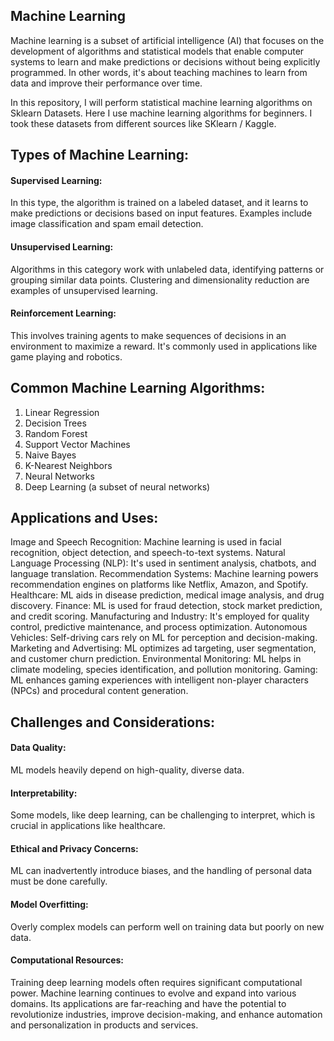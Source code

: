 <h2>Machine Learning</h2>
<p> Machine learning is a subset of artificial intelligence (AI) that focuses on the development of algorithms and statistical models that enable computer systems to learn and make predictions or decisions without being explicitly programmed. In other words, it's about teaching machines to learn from data and improve their performance over time.</p>
In this repository, I will perform statistical machine learning algorithms on Sklearn Datasets.
Here I use machine learning algorithms for beginners.
I took these datasets from different sources like SKlearn / Kaggle.
<h2>Types of Machine Learning:</h2>

<h4>Supervised Learning:</h4> In this type, the algorithm is trained on a labeled dataset, and it learns to make predictions or decisions based on input features. Examples include image classification and spam email detection.
<h4>Unsupervised Learning:</h4> Algorithms in this category work with unlabeled data, identifying patterns or grouping similar data points. Clustering and dimensionality reduction are examples of unsupervised learning.
<h4>Reinforcement Learning:</h4> This involves training agents to make sequences of decisions in an environment to maximize a reward. It's commonly used in applications like game playing and robotics.
<h2>Common Machine Learning Algorithms:</h2>
<ol>
  <li>Linear Regression</li>
  <li>Decision Trees</li>
  <li>Random Forest</li>
  <li>Support Vector Machines</li>
  <li>Naive Bayes</li>
  <li>K-Nearest Neighbors</li>
  <li>Neural Networks</li>
  <li>Deep Learning (a subset of neural networks)</li>
</ol>








<h2>Applications and Uses:</h2>

Image and Speech Recognition: Machine learning is used in facial recognition, object detection, and speech-to-text systems.
Natural Language Processing (NLP): It's used in sentiment analysis, chatbots, and language translation.
Recommendation Systems: Machine learning powers recommendation engines on platforms like Netflix, Amazon, and Spotify.
Healthcare: ML aids in disease prediction, medical image analysis, and drug discovery.
Finance: ML is used for fraud detection, stock market prediction, and credit scoring.
Manufacturing and Industry: It's employed for quality control, predictive maintenance, and process optimization.
Autonomous Vehicles: Self-driving cars rely on ML for perception and decision-making.
Marketing and Advertising: ML optimizes ad targeting, user segmentation, and customer churn prediction.
Environmental Monitoring: ML helps in climate modeling, species identification, and pollution monitoring.
Gaming: ML enhances gaming experiences with intelligent non-player characters (NPCs) and procedural content generation.
<h2>Challenges and Considerations:</h2>

<h4>Data Quality:</h4> ML models heavily depend on high-quality, diverse data.
<h4>Interpretability:</h4> Some models, like deep learning, can be challenging to interpret, which is crucial in applications like healthcare.
<h4>Ethical and Privacy Concerns:</h4> ML can inadvertently introduce biases, and the handling of personal data must be done carefully.
<h4>Model Overfitting:</h4> Overly complex models can perform well on training data but poorly on new data.
<h4>Computational Resources:</h4> Training deep learning models often requires significant computational power.
Machine learning continues to evolve and expand into various domains. Its applications are far-reaching and have the potential to revolutionize industries, improve decision-making, and enhance automation and personalization in products and services.
